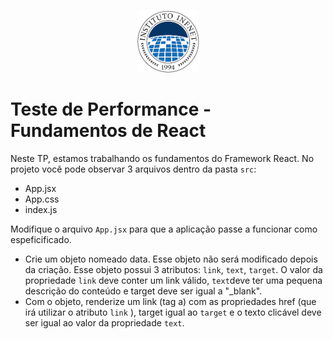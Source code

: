<p align="center">
    <img src="./assets/infnet_logo.png" alt="Infnet circle logo" width=100 />
</p>

# Teste de Performance - Fundamentos de React

Neste TP, estamos trabalhando os fundamentos do Framework React. No projeto você pode observar 3 arquivos dentro da pasta `src`:

- App.jsx
- App.css
- index.js

Modifique o arquivo `App.jsx` para que a aplicação  passe a funcionar como espeficificado.

 - Crie um objeto nomeado data. Esse objeto não será modificado depois da criação. Esse objeto possui 3 atributos: `link`, `text`, `target`. O valor da propriedade `link` deve conter um link válido, `text`deve ter uma pequena descrição do conteúdo e target deve ser igual a "_blank".
 - Com o objeto, renderize um link (tag a) com as propriedades href (que irá utilizar o atributo `link` ), target igual ao `target` e o texto clicável deve ser igual ao valor da propriedade `text`.